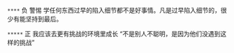 `****` 负 警惕
学任何东西过早的陷入细节都不是好事情。凡是过早陷入细节的，很少有能坚持到最后。

`*****` 正  我应该去更有挑战的环境里成长
“不是别人不聪明，是因为他们没遇到这样的挑战”

